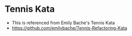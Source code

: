 # Tennis Kata
- This is referenced from Emily Bache's Tennis Kata
- https://github.com/emilybache/Tennis-Refactoring-Kata
